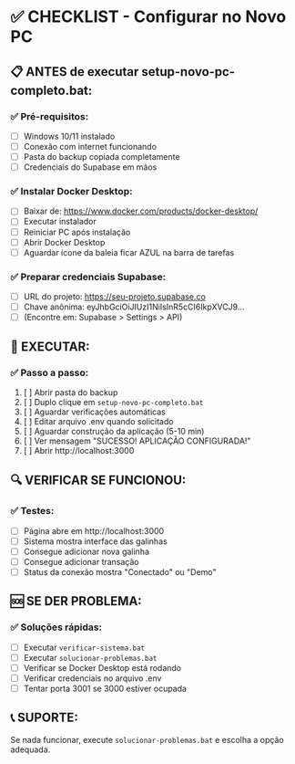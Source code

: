 # ✅ CHECKLIST - Configurar no Novo PC

## 📋 ANTES de executar setup-novo-pc-completo.bat:

### ✅ Pré-requisitos:
- [ ] Windows 10/11 instalado
- [ ] Conexão com internet funcionando
- [ ] Pasta do backup copiada completamente
- [ ] Credenciais do Supabase em mãos

### ✅ Instalar Docker Desktop:
- [ ] Baixar de: https://www.docker.com/products/docker-desktop/
- [ ] Executar instalador
- [ ] Reiniciar PC após instalação
- [ ] Abrir Docker Desktop
- [ ] Aguardar ícone da baleia ficar AZUL na barra de tarefas

### ✅ Preparar credenciais Supabase:
- [ ] URL do projeto: https://seu-projeto.supabase.co
- [ ] Chave anônima: eyJhbGciOiJIUzI1NiIsInR5cCI6IkpXVCJ9...
- [ ] (Encontre em: Supabase > Settings > API)

## 🚀 EXECUTAR:

### ✅ Passo a passo:
1. [ ] Abrir pasta do backup
2. [ ] Duplo clique em `setup-novo-pc-completo.bat`
3. [ ] Aguardar verificações automáticas
4. [ ] Editar arquivo .env quando solicitado
5. [ ] Aguardar construção da aplicação (5-10 min)
6. [ ] Ver mensagem "SUCESSO! APLICAÇÃO CONFIGURADA!"
7. [ ] Abrir http://localhost:3000

## 🔍 VERIFICAR SE FUNCIONOU:

### ✅ Testes:
- [ ] Página abre em http://localhost:3000
- [ ] Sistema mostra interface das galinhas
- [ ] Consegue adicionar nova galinha
- [ ] Consegue adicionar transação
- [ ] Status da conexão mostra "Conectado" ou "Demo"

## 🆘 SE DER PROBLEMA:

### ✅ Soluções rápidas:
- [ ] Executar `verificar-sistema.bat`
- [ ] Executar `solucionar-problemas.bat`
- [ ] Verificar se Docker Desktop está rodando
- [ ] Verificar credenciais no arquivo .env
- [ ] Tentar porta 3001 se 3000 estiver ocupada

## 📞 SUPORTE:
Se nada funcionar, execute `solucionar-problemas.bat` e escolha a opção adequada.
